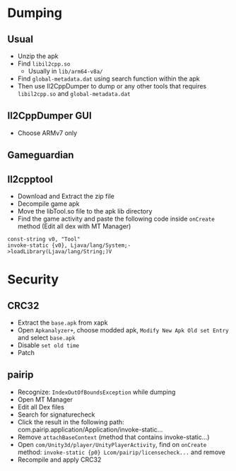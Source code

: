 # Dumping

## Usual

- Unzip the apk
- Find `libil2cpp.so`
  - Usually in `lib/arm64-v8a/`
- Find `global-metadata.dat` using search function within the apk
- Then use Il2CppDumper to dump or any other tools that requires `libil2cpp.so` and `global-metadata.dat`

## Il2CppDumper GUI
- Choose ARMv7 only

## Gameguardian

## Il2cpptool

- Download and Extract the zip file
- Decompile game apk
- Move the libTool.so file to the apk lib directory
- Find the game activity and paste the following code inside `onCreate` method (Edit all dex with MT Manager)

```
const-string v0, "Tool"
invoke-static {v0}, Ljava/lang/System;->loadLibrary(Ljava/lang/String;)V
```

# Security

## CRC32

- Extract the `base.apk` from xapk
- Open `Apkanalyzer+`, choose modded apk, `Modify New Apk Old set Entry` and select `base.apk`
- Disable `set old time`
- Patch

## pairip

- Recognize: `IndexOutOfBoundsException` while dumping
- Open MT Manager
- Edit all Dex files
- Search for signaturecheck
- Click the result in the following path: com.pairip.application/Application/invoke-static...
- Remove `attachBaseContext` (method that contains invoke-static...)
- Open `com/Unity3d/player/UnityPlayerActivity`, find on `onCreate` method: `invoke-static {p0} Lcom/pairip/licensecheck...` and remove
- Recompile and apply CRC32
